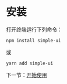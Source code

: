# 安装

打开终端运行下列命令：

```
npm install simple-ui
```

或

```
yarn add simple-ui
```

下一节：[开始使用](get-started)